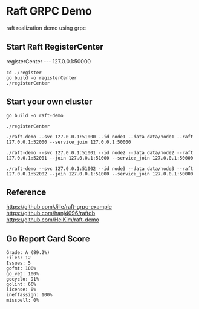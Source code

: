 # Raft GRPC Demo

raft realization demo using grpc

## Start Raft RegisterCenter

registerCenter --- 127.0.0.1:50000

```shell
cd ./register
go build -o registerCenter
./registerCenter
```

## Start your own cluster

```shell
go build -o raft-demo
```

```shell
./registerCenter  

./raft-demo --svc 127.0.0.1:51000 --id node1 --data data/node1 --raft 127.0.0.1:52000 --service_join 127.0.0.1:50000

./raft-demo --svc 127.0.0.1:51001 --id node2 --data data/node2 --raft 127.0.0.1:52001 --join 127.0.0.1:51000 --service_join 127.0.0.1:50000

./raft-demo --svc 127.0.0.1:51002 --id node3 --data data/node3 --raft 127.0.0.1:52002 --join 127.0.0.1:51000 --service_join 127.0.0.1:50000
```

## Reference

https://github.com/Jille/raft-grpc-example
<br>
https://github.com/hanj4096/raftdb
<br>
https://github.com/HelKim/raft-demo
<br>

## Go Report Card Score

```
Grade: A (89.2%)
Files: 12
Issues: 5
gofmt: 100%
go_vet: 100%
gocyclo: 91%
golint: 66%
license: 0%
ineffassign: 100%
misspell: 0%
```
